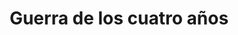 ﻿---
title: "Guerra de los cuatro años"
permalink: periodes_334.html
layout: periode
dataInici: 1521
dataFi: 1526
sidebar: periodes
pares:
  - 326:
    title: "Guerras Italianas"
    dataInici: "(1494)"
    dataFi: "(1559)"

fills:
  - 335:
    title: "Batalla de Bicoca"
    dataInici: "(1522-04-27)"

  - 336:
    title: "Batalla de Pavía"
    dataInici: "(1525-02-24)"

jocsPrincipals:
jocsEscenaris:
jocsEpoca:
jocsEpocaEscenaris:
---
